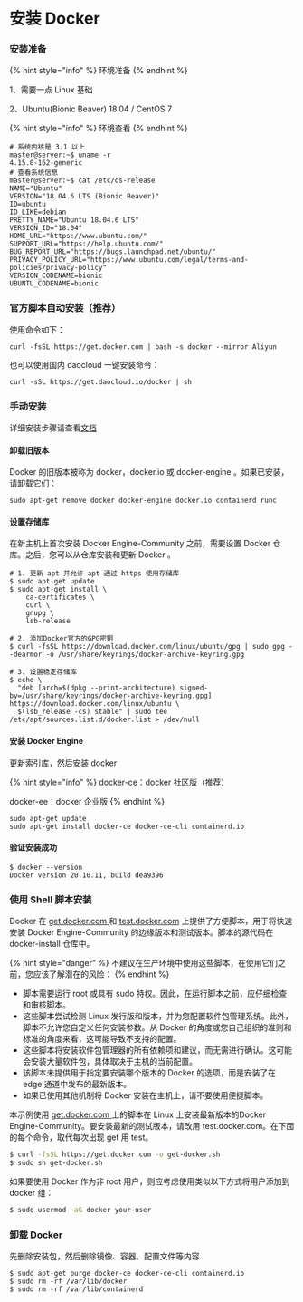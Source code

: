 # 安装 Docker

### 安装准备

{% hint style="info" %}
环境准备
{% endhint %}

1、需要一点 Linux 基础

2、Ubuntu(Bionic Beaver) 18.04 / CentOS 7

{% hint style="info" %}
环境查看
{% endhint %}

```shell
# 系统内核是 3.1 以上
master@server:~$ uname -r
4.15.0-162-generic
# 查看系统信息
master@server:~$ cat /etc/os-release
NAME="Ubuntu"
VERSION="18.04.6 LTS (Bionic Beaver)"
ID=ubuntu
ID_LIKE=debian
PRETTY_NAME="Ubuntu 18.04.6 LTS"
VERSION_ID="18.04"
HOME_URL="https://www.ubuntu.com/"
SUPPORT_URL="https://help.ubuntu.com/"
BUG_REPORT_URL="https://bugs.launchpad.net/ubuntu/"
PRIVACY_POLICY_URL="https://www.ubuntu.com/legal/terms-and-policies/privacy-policy"
VERSION_CODENAME=bionic
UBUNTU_CODENAME=bionic
```

### 官方脚本自动安装（推荐）

使用命令如下：

```shell
curl -fsSL https://get.docker.com | bash -s docker --mirror Aliyun
```

也可以使用国内 daocloud 一键安装命令：

```shell
curl -sSL https://get.daocloud.io/docker | sh
```

### 手动安装

详细安装步骤请查看[文档](https://docs.docker.com/engine/install/ubuntu/)

#### 卸载旧版本

Docker 的旧版本被称为 docker，docker.io 或 docker-engine 。如果已安装，请卸载它们：

```
sudo apt-get remove docker docker-engine docker.io containerd runc
```

#### 设置存储库

在新主机上首次安装 Docker Engine-Community 之前，需要设置 Docker 仓库。之后，您可以从仓库安装和更新 Docker 。

```shell
# 1. 更新 apt 并允许 apt 通过 https 使用存储库
$ sudo apt-get update
$ sudo apt-get install \
    ca-certificates \
    curl \
    gnupg \
    lsb-release
    
# 2. 添加Docker官方的GPG密钥
$ curl -fsSL https://download.docker.com/linux/ubuntu/gpg | sudo gpg --dearmor -o /usr/share/keyrings/docker-archive-keyring.gpg

# 3. 设置稳定存储库
$ echo \
  "deb [arch=$(dpkg --print-architecture) signed-by=/usr/share/keyrings/docker-archive-keyring.gpg] https://download.docker.com/linux/ubuntu \
  $(lsb_release -cs) stable" | sudo tee /etc/apt/sources.list.d/docker.list > /dev/null
```

#### 安装 Docker Engine

更新索引库，然后安装 docker

{% hint style="info" %}
docker-ce：docker 社区版（推荐）

docker-ee：docker 企业版
{% endhint %}

```
sudo apt-get update
sudo apt-get install docker-ce docker-ce-cli containerd.io
```

#### 验证安装成功

```
$ docker --version
Docker version 20.10.11, build dea9396
```

### 使用 Shell 脚本安装

Docker 在 [get.docker.com ](https://get.docker.com)和 [test.docker.com](https://test.docker.com) 上提供了方便脚本，用于将快速安装 Docker Engine-Community 的边缘版本和测试版本。脚本的源代码在 docker-install 仓库中。&#x20;

{% hint style="danger" %}
不建议在生产环境中使用这些脚本，在使用它们之前，您应该了解潜在的风险：
{% endhint %}

* 脚本需要运行 root 或具有 sudo 特权。因此，在运行脚本之前，应仔细检查和审核脚本。
* 这些脚本尝试检测 Linux 发行版和版本，并为您配置软件包管理系统。此外，脚本不允许您自定义任何安装参数。从 Docker 的角度或您自己组织的准则和标准的角度来看，这可能导致不支持的配置。
* 这些脚本将安装软件包管理器的所有依赖项和建议，而无需进行确认。这可能会安装大量软件包，具体取决于主机的当前配置。
* 该脚本未提供用于指定要安装哪个版本的 Docker 的选项，而是安装了在 edge 通道中发布的最新版本。
* 如果已使用其他机制将 Docker 安装在主机上，请不要使用便捷脚本。

本示例使用 [get.docker.com ](https://get.docker.com)上的脚本在 Linux 上安装最新版本的Docker Engine-Community。要安装最新的测试版本，请改用 test.docker.com。在下面的每个命令，取代每次出现 get 用 test。

```bash
$ curl -fsSL https://get.docker.com -o get-docker.sh
$ sudo sh get-docker.sh
```

如果要使用 Docker 作为非 root 用户，则应考虑使用类似以下方式将用户添加到 docker 组：

```bash
$ sudo usermod -aG docker your-user
```

### 卸载 Docker

先删除安装包，然后删除镜像、容器、配置文件等内容

```shell
$ sudo apt-get purge docker-ce docker-ce-cli containerd.io
$ sudo rm -rf /var/lib/docker
$ sudo rm -rf /var/lib/containerd
```

###

